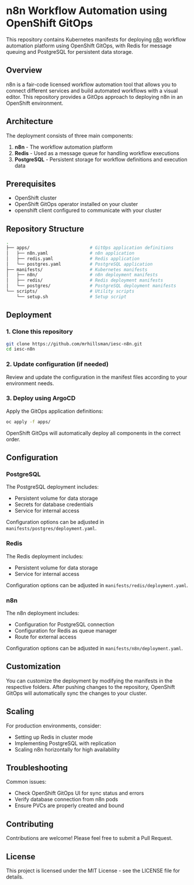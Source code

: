 # n8n Workflow Automation using OpenShift GitOps

This repository contains Kubernetes manifests for deploying [n8n](https://n8n.io/) workflow automation platform using OpenShift GitOps, with Redis for message queuing and PostgreSQL for persistent data storage.

## Overview

n8n is a fair-code licensed workflow automation tool that allows you to connect different services and build automated workflows with a visual editor. This repository provides a GitOps approach to deploying n8n in an OpenShift environment.

## Architecture

The deployment consists of three main components:

1. **n8n** - The workflow automation platform
2. **Redis** - Used as a message queue for handling workflow executions
3. **PostgreSQL** - Persistent storage for workflow definitions and execution data

## Prerequisites

- OpenShift cluster
- OpenShift GitOps operator installed on your cluster
- openshift client configured to communicate with your cluster

## Repository Structure

```bash
.
├── apps/                       # GitOps application definitions
│   ├── n8n.yaml                # n8n application
│   ├── redis.yaml              # Redis application
│   └── postgres.yaml           # PostgreSQL application
├── manifests/                  # Kubernetes manifests
│   ├── n8n/                    # n8n deployment manifests
│   ├── redis/                  # Redis deployment manifests
│   └── postgres/               # PostgreSQL deployment manifests
└── scripts/                    # Utility scripts
    └── setup.sh                # Setup script
```

## Deployment

### 1. Clone this repository

```bash
git clone https://github.com/mrhillsman/iesc-n8n.git
cd iesc-n8n
```

### 2. Update configuration (if needed)

Review and update the configuration in the manifest files according to your environment needs.

### 3. Deploy using ArgoCD

Apply the GitOps application definitions:

```bash
oc apply -f apps/
```

OpenShift GitOps will automatically deploy all components in the correct order.

## Configuration

### PostgreSQL

The PostgreSQL deployment includes:
- Persistent volume for data storage
- Secrets for database credentials
- Service for internal access

Configuration options can be adjusted in `manifests/postgres/deployment.yaml`.

### Redis

The Redis deployment includes:
- Persistent volume for data storage
- Service for internal access

Configuration options can be adjusted in `manifests/redis/deployment.yaml`.

### n8n

The n8n deployment includes:
- Configuration for PostgreSQL connection
- Configuration for Redis as queue manager
- Route for external access

Configuration options can be adjusted in `manifests/n8n/deployment.yaml`.

## Customization

You can customize the deployment by modifying the manifests in the respective folders. After pushing changes to the repository, OpenShift GitOps will automatically sync the changes to your cluster.

## Scaling

For production environments, consider:
- Setting up Redis in cluster mode
- Implementing PostgreSQL with replication
- Scaling n8n horizontally for high availability

## Troubleshooting

Common issues:
- Check OpenShift GitOps UI for sync status and errors
- Verify database connection from n8n pods
- Ensure PVCs are properly created and bound

## Contributing

Contributions are welcome! Please feel free to submit a Pull Request.

## License

This project is licensed under the MIT License - see the LICENSE file for details.
